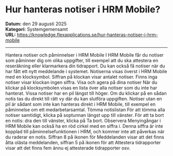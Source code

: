# Hur hanteras notiser i HRM Mobile?

**Datum:** den 29 augusti 2025  
**Kategori:** Systemgemensamt  
**URL:** https://knowledge.flexapplications.se/hur-hanteras-notiser-i-hrm-mobile

---

Hantera notiser och påminnelser i HRM Mobile
I HRM Mobile får du notiser som påminner dig om olika uppgifter, till exempel att du ska attestera en reseräkning eller klarmarkera din tidrapport. Du kan också få notiser när du har fått ett nytt meddelande i systemet.
Notiserna visas överst i HRM Mobile med en klocksymbol. Siffran på klockan visar antalet notiser.
Finns inga notiser visar klockan ingen siffra.
Visa och agera på dina notiser
När du klickar på klocksymbolen visas en lista över alla notiser som du inte har hanterat.
Vissa notiser har en pil längst till höger. Om du klickar på en sådan notis tas du direkt till rätt vy där du kan slutföra uppgiften.
Notiser utan en pil är sådant som inte kan hanteras direkt i HRM Mobile, till exempel en påminnelse om ett medarbetarsamtal.
Tömma notislistan
För att tömma alla notiser samtidigt, klicka på soptunnan längst upp till vänster.
För att ta bort en notis: dra den till vänster, klicka på
Ta bort.
Observera
Menyingångar i HRM Mobile kan också ha en röd cirkel med en siffra i. Denna siffra är inte kopplad till påminnelsefunktionen i HRM, och kommer inte att påverkas när du raderar en notis. Siffran 8 på ikonen för
Meddelanden
visar att det finns åtta olästa meddelanden, siffran 5 på ikonen för att
Attestera tidrapporter
visar att det finns fem ännu ej attesterade tidrapporter osv.
